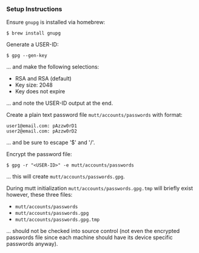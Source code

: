 ### Setup Instructions

Ensure `gnupg` is installed via homebrew:

```
$ brew install gnupg
```

Generate a USER-ID:

```
$ gpg --gen-key
```

... and make the following selections:

* RSA and RSA (default)
* Key size: 2048
* Key does not expire

... and note the USER-ID output at the end.

Create a plain text password file `mutt/accounts/passwords` with format:

```
user1@email.com: pAzzw0rD1
user2@email.com: pAzzw0rD2
```

... and be sure to escape '$' and '/'.

Encrypt the password file:

```
$ gpg -r "<USER-ID>" -e mutt/accounts/passwords
```

... this will create `mutt/accounts/passwords.gpg`.

During mutt initialization `mutt/accounts/passwords.gpg.tmp` will briefly exist however, these
three files:

* `mutt/accounts/passwords`
* `mutt/accounts/passwords.gpg`
* `mutt/accounts/passwords.gpg.tmp`

... should not be checked into source control (not even the encrypted passwords file since each
machine should have its device specific passwords anyway).

